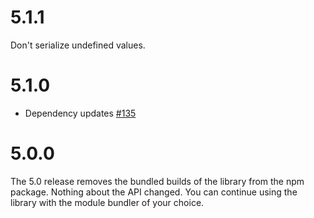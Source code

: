 # 5.1.1
Don't serialize undefined values.

# 5.1.0

 * Dependency updates [#135](https://github.com/tschaub/hashed/pull/135)

# 5.0.0

The 5.0 release removes the bundled builds of the library from the npm package.  Nothing about the API changed.  You can continue using the library with the module bundler of your choice.
